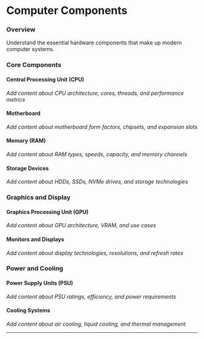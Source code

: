# Computer Components

### Overview

Understand the essential hardware components that make up modern computer systems.

### Core Components

#### Central Processing Unit (CPU)
*Add content about CPU architecture, cores, threads, and performance metrics*

#### Motherboard
*Add content about motherboard form factors, chipsets, and expansion slots*

#### Memory (RAM)
*Add content about RAM types, speeds, capacity, and memory channels*

#### Storage Devices
*Add content about HDDs, SSDs, NVMe drives, and storage technologies*

### Graphics and Display

#### Graphics Processing Unit (GPU)
*Add content about GPU architecture, VRAM, and use cases*

#### Monitors and Displays
*Add content about display technologies, resolutions, and refresh rates*

### Power and Cooling

#### Power Supply Units (PSU)
*Add content about PSU ratings, efficiency, and power requirements*

#### Cooling Systems
*Add content about air cooling, liquid cooling, and thermal management*

---
